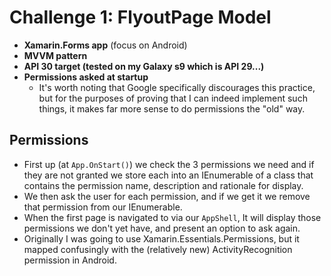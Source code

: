# **Challenge 1: FlyoutPage Model**

- **Xamarin.Forms app** (focus on Android)
- **MVVM pattern**
- **API 30 target (tested on my Galaxy s9 which is API 29...)**
- **Permissions asked at startup**
  - It's worth noting that Google specifically discourages this practice, but for the purposes of proving that I can indeed implement such things, it makes far more sense to do permissions the "old" way.

## Permissions

- First up (at `App.OnStart()`) we check the 3 permissions we need and if they are not granted we store each into an IEnumerable of a class that contains the permission name, description and rationale for display.
- We then ask the user for each permission, and if we get it we remove that permission from our IEnumerable.
- When the first page is navigated to via our `AppShell`, It will display those permissions we don't yet have, and present an option to ask again.
- Originally I was going to use Xamarin.Essentials.Permissions, but it mapped confusingly with the (relatively new) ActivityRecognition permission in Android.